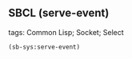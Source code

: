 SBCL (serve-event)
--------------------

tags: Common Lisp; Socket; Select

```lisp
(sb-sys:serve-event)
```
